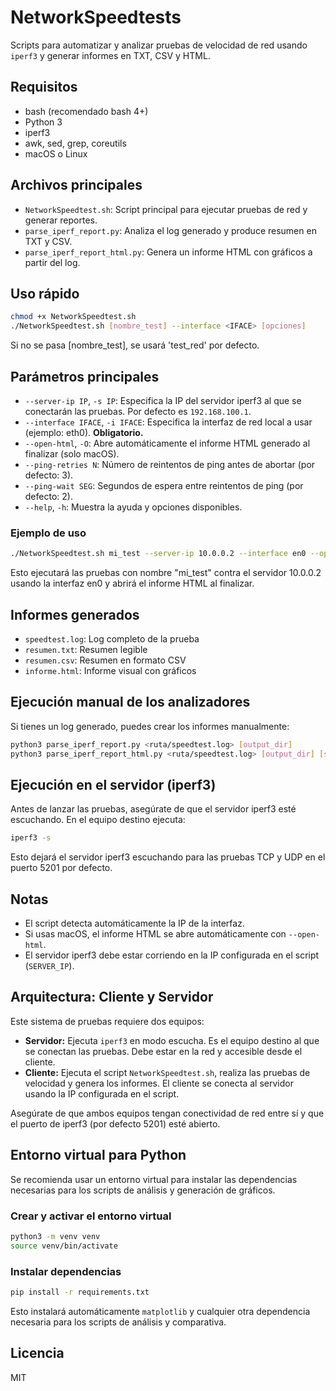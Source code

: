 # NetworkSpeedtests

Scripts para automatizar y analizar pruebas de velocidad de red usando `iperf3` y generar informes en TXT, CSV y HTML.

## Requisitos
- bash (recomendado bash 4+)
- Python 3
- iperf3
- awk, sed, grep, coreutils
- macOS o Linux

## Archivos principales
- `NetworkSpeedtest.sh`: Script principal para ejecutar pruebas de red y generar reportes.
- `parse_iperf_report.py`: Analiza el log generado y produce resumen en TXT y CSV.
- `parse_iperf_report_html.py`: Genera un informe HTML con gráficos a partir del log.

## Uso rápido
```sh
chmod +x NetworkSpeedtest.sh
./NetworkSpeedtest.sh [nombre_test] --interface <IFACE> [opciones]
```
Si no se pasa [nombre_test], se usará 'test_red' por defecto.

## Parámetros principales

- `--server-ip IP`, `-s IP`: Especifica la IP del servidor iperf3 al que se conectarán las pruebas. Por defecto es `192.168.100.1`.
- `--interface IFACE`, `-i IFACE`: Especifica la interfaz de red local a usar (ejemplo: eth0). **Obligatorio.**
- `--open-html`, `-O`: Abre automáticamente el informe HTML generado al finalizar (solo macOS).
- `--ping-retries N`: Número de reintentos de ping antes de abortar (por defecto: 3).
- `--ping-wait SEG`: Segundos de espera entre reintentos de ping (por defecto: 2).
- `--help`, `-h`: Muestra la ayuda y opciones disponibles.

### Ejemplo de uso

```bash
./NetworkSpeedtest.sh mi_test --server-ip 10.0.0.2 --interface en0 --open-html
```

Esto ejecutará las pruebas con nombre "mi_test" contra el servidor 10.0.0.2 usando la interfaz en0 y abrirá el informe HTML al finalizar.

## Informes generados
- `speedtest.log`: Log completo de la prueba
- `resumen.txt`: Resumen legible
- `resumen.csv`: Resumen en formato CSV
- `informe.html`: Informe visual con gráficos

## Ejecución manual de los analizadores
Si tienes un log generado, puedes crear los informes manualmente:
```sh
python3 parse_iperf_report.py <ruta/speedtest.log> [output_dir]
python3 parse_iperf_report_html.py <ruta/speedtest.log> [output_dir] [server_ip] [interface] [interface_ip]
```

## Ejecución en el servidor (iperf3)
Antes de lanzar las pruebas, asegúrate de que el servidor iperf3 esté escuchando. En el equipo destino ejecuta:

```sh
iperf3 -s
```

Esto dejará el servidor iperf3 escuchando para las pruebas TCP y UDP en el puerto 5201 por defecto.

## Notas
- El script detecta automáticamente la IP de la interfaz.
- Si usas macOS, el informe HTML se abre automáticamente con `--open-html`.
- El servidor iperf3 debe estar corriendo en la IP configurada en el script (`SERVER_IP`).

## Arquitectura: Cliente y Servidor
Este sistema de pruebas requiere dos equipos:

- **Servidor:** Ejecuta `iperf3` en modo escucha. Es el equipo destino al que se conectan las pruebas. Debe estar en la red y accesible desde el cliente.
- **Cliente:** Ejecuta el script `NetworkSpeedtest.sh`, realiza las pruebas de velocidad y genera los informes. El cliente se conecta al servidor usando la IP configurada en el script.

Asegúrate de que ambos equipos tengan conectividad de red entre sí y que el puerto de iperf3 (por defecto 5201) esté abierto.

## Entorno virtual para Python
Se recomienda usar un entorno virtual para instalar las dependencias necesarias para los scripts de análisis y generación de gráficos.

### Crear y activar el entorno virtual
```sh
python3 -m venv venv
source venv/bin/activate
```

### Instalar dependencias
```sh
pip install -r requirements.txt
```

Esto instalará automáticamente `matplotlib` y cualquier otra dependencia necesaria para los scripts de análisis y comparativa.

## Licencia
MIT
